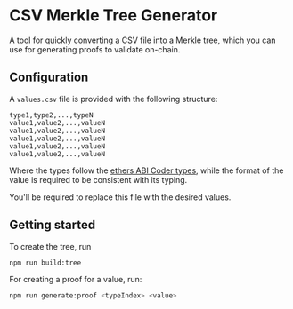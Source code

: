# CSV Merkle Tree Generator

A tool for quickly converting a CSV file into a Merkle tree, which you can use for generating proofs to validate on-chain.

## Configuration

A `values.csv` file is provided with the following structure:

```
type1,type2,...,typeN
value1,value2,...,valueN
value1,value2,...,valueN
value1,value2,...,valueN
value1,value2,...,valueN
value1,value2,...,valueN
```

Where the types follow the [ethers ABI Coder types](https://docs.soliditylang.org/en/latest/abi-spec.html#types), while the format of the value is required to be consistent with its typing.

You'll be required to replace this file with the desired values.

## Getting started

To create the tree, run

```bash
npm run build:tree
```

For creating a proof for a value, run:

```bash
npm run generate:proof <typeIndex> <value>
```
